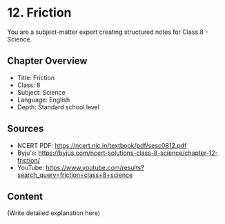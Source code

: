 # 12. Friction

You are a subject-matter expert creating structured notes for Class 8 - Science.

## Chapter Overview
- Title: Friction
- Class: 8
- Subject: Science
- Language: English
- Depth: Standard school level

## Sources
- NCERT PDF: https://ncert.nic.in/textbook/pdf/sesc0812.pdf
- Byju's: https://byjus.com/ncert-solutions-class-8-science/chapter-12-friction/
- YouTube: https://www.youtube.com/results?search_query=friction+class+8+science

## Content
(Write detailed explanation here)
